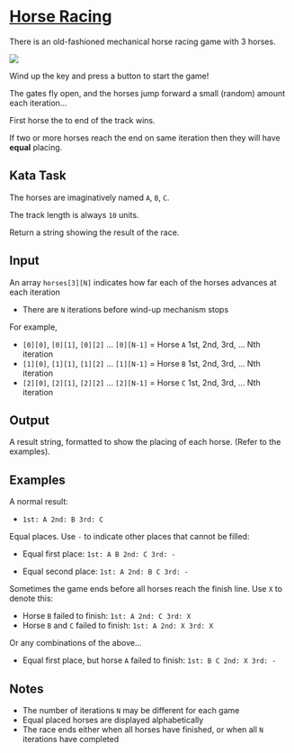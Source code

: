 # [Horse Racing](https://www.codewars.com/kata/horse-racing "https://www.codewars.com/kata/5d8de9fdeeae51002600dfa4")

There is an old-fashioned mechanical horse racing game with 3 horses.

![](https://i.imgur.com/QGSJ32S.png)

Wind up the key and press a button to start the game!

The gates fly open, and the horses jump forward a small (random) amount each iteration...

First horse the to end of the track wins.

If two or more horses reach the end on same iteration then they will have **equal** placing.

## Kata Task

The horses are imaginatively named `A`, `B`, `C`.

The track length is always `10` units.

Return a string showing the result of the race.

## Input

An array `horses[3][N]` indicates how far each of the horses advances at each iteration

* There are `N` iterations before wind-up mechanism stops

For example,

* `[0][0]`, `[0][1]`, `[0][2]` ... `[0][N-1]` = Horse `A` 1st, 2nd, 3rd, ... Nth iteration
* `[1][0]`, `[1][1]`, `[1][2]` ... `[1][N-1]` = Horse `B` 1st, 2nd, 3rd, ... Nth iteration
* `[2][0]`, `[2][1]`, `[2][2]` ... `[2][N-1]` = Horse `C` 1st, 2nd, 3rd, ... Nth iteration

## Output

A result string, formatted to show the placing of each horse. (Refer to the examples).

## Examples

A normal result:

* `1st: A 2nd: B 3rd: C`

Equal places. Use `-` to indicate other places that cannot be filled:

* Equal first place: `1st: A B 2nd: C 3rd: -`

* Equal second place: `1st: A 2nd: B C 3rd: -`

Sometimes the game ends before all horses reach the finish line. Use `X` to denote this:

* Horse `B` failed to finish: `1st: A 2nd: C 3rd: X`
* Horse `B` and `C` failed to finish: `1st: A 2nd: X 3rd: X`

Or any combinations of the above...

* Equal first place, but horse `A` failed to finish: `1st: B C 2nd: X 3rd: -`

## Notes

* The number of iterations `N` may be different for each game
* Equal placed horses are displayed alphabetically
* The race ends either when all horses have finished, or when all `N` iterations have completed